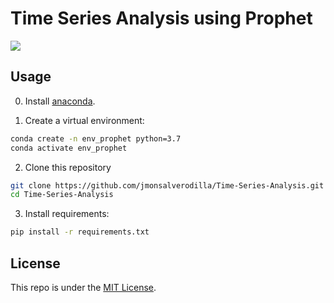 # Time Series Analysis using Prophet

![](https://databricks.com/wp-content/uploads/2021/04/tsf-spark3-blog-image-6.png)

## Usage

0. Install [anaconda](https://www.anaconda.com/products/individual).

1. Create a virtual environment:

```bash
conda create -n env_prophet python=3.7
conda activate env_prophet
```
2. Clone this repository

```bash
git clone https://github.com/jmonsalverodilla/Time-Series-Analysis.git
cd Time-Series-Analysis
```

3. Install requirements:

```bash
pip install -r requirements.txt
```

## License

This repo is under the [MIT License](LICENSE).